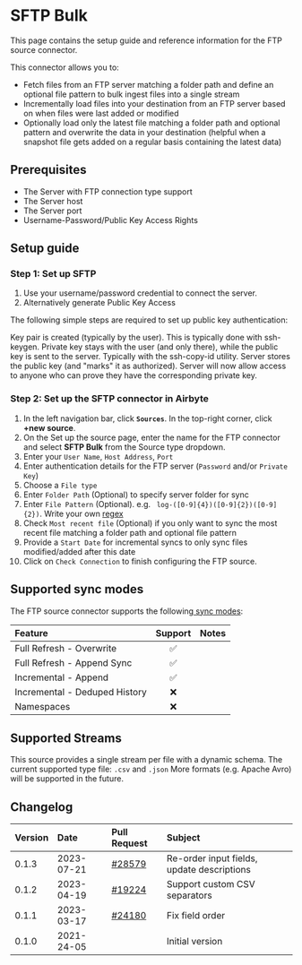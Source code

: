 # SFTP  Bulk
This page contains the setup guide and reference information for the FTP source connector.

This connector allows you to:
- Fetch files from an FTP server matching a folder path and define an optional file pattern to bulk ingest files into a single stream
- Incrementally load files into your destination from an FTP server based on when files were last added or modified
- Optionally load only the latest file matching a folder path and optional pattern and overwrite the data in your destination (helpful when a snapshot file gets added on a regular basis containing the latest data)

## Prerequisites

* The Server with FTP connection type support
* The Server host
* The Server port
* Username-Password/Public Key Access Rights

## Setup guide
### Step 1: Set up SFTP
1. Use your username/password credential to connect the server.
2. Alternatively generate Public Key Access

The following simple steps are required to set up public key authentication:

Key pair is created (typically by the user). This is typically done with ssh-keygen.
Private key stays with the user (and only there), while the public key is sent to the server. Typically with the ssh-copy-id utility.
Server stores the public key (and "marks" it as authorized).
Server will now allow access to anyone who can prove they have the corresponding private key.

### Step 2: Set up the SFTP connector in Airbyte

1. In the left navigation bar, click **`Sources`**. In the top-right corner, click **+new source**.
2. On the Set up the source page, enter the name for the FTP connector and select **SFTP Bulk** from the Source type dropdown.
3. Enter your `User Name`, `Host Address`, `Port`
4. Enter authentication details for the FTP server (`Password` and/or `Private Key`)
5. Choose a `File type`
6. Enter `Folder Path` (Optional) to specify server folder for sync
7. Enter `File Pattern` (Optional). e.g. ` log-([0-9]{4})([0-9]{2})([0-9]{2})`. Write your own [regex](https://docs.python.org/3/howto/regex.html)
8. Check `Most recent file` (Optional) if you only want to sync the most recent file matching a folder path and optional file pattern
9. Provide a `Start Date` for incremental syncs to only sync files modified/added after this date
10. Click on `Check Connection` to finish configuring the FTP source.

## Supported sync modes

The FTP source connector supports the following[ sync modes](https://docs.airbyte.com/cloud/core-concepts#connection-sync-modes):

| Feature                       | Support  | Notes                                                                                 |
|:------------------------------|:--------:|:--------------------------------------------------------------------------------------|
| Full Refresh - Overwrite      |    ✅    |                                                                                      |
| Full Refresh - Append Sync    |    ✅    |                                                                                      |
| Incremental - Append          |    ✅    |                                                                                      |
| Incremental - Deduped History |    ❌    |                                                                                      |
| Namespaces                    |    ❌    |                                                                                      |


## Supported Streams

This source provides a single stream per file with a dynamic schema. The current supported type file: `.csv` and `.json`
More formats \(e.g. Apache Avro\) will be supported in the future.

## Changelog

| Version | Date       | Pull Request | Subject         |
|:--------|:-----------|:-------------|:----------------|
| 0.1.3   | 2023-07-21 | [#28579](https://github.com/airbytehq/airbyte/pull/28579) | Re-order input fields, update descriptions |
| 0.1.2   | 2023-04-19 | [#19224](https://github.com/airbytehq/airbyte/pull/19224) | Support custom CSV separators |
| 0.1.1   | 2023-03-17 | [#24180](https://github.com/airbytehq/airbyte/pull/24180) | Fix field order |
| 0.1.0   | 2021-24-05 |              | Initial version |

